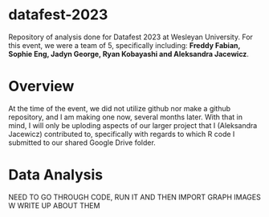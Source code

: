 # datafest-2023
Repository of analysis done for Datafest 2023 at Wesleyan University. 
For this event, we were a team of 5, specifically including: **Freddy Fabian, Sophie Eng, Jadyn George, Ryan Kobayashi and Aleksandra Jacewicz**.

# Overview
At the time of the event, we did not utilize github nor make a github repository, and I am making one now, several months later. With that in mind, I will only be uploding aspects of our larger project that I (Aleksandra Jacewicz) contributed to, specifically with regards to which R code I submitted to our shared Google Drive folder. 

# Data Analysis 

NEED TO GO THROUGH CODE, RUN IT AND THEN IMPORT GRAPH IMAGES W WRITE UP ABOUT THEM

